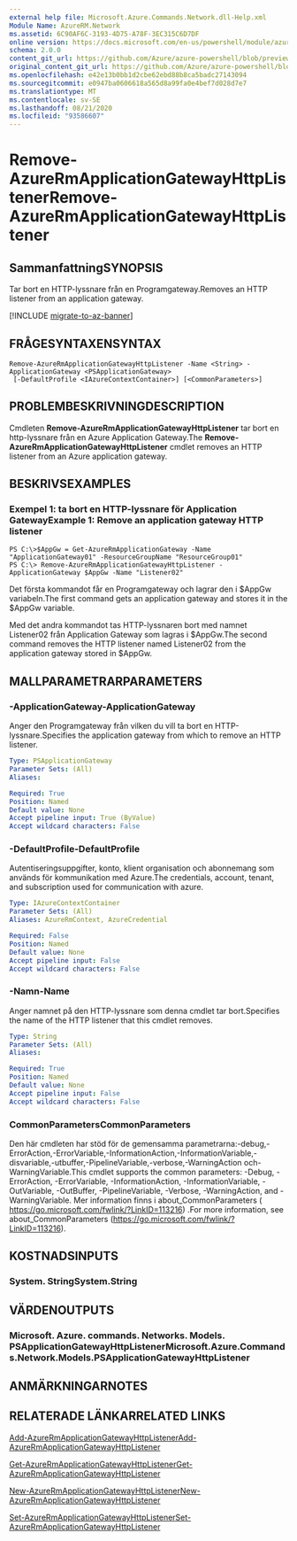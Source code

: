 ```yaml
---
external help file: Microsoft.Azure.Commands.Network.dll-Help.xml
Module Name: AzureRM.Network
ms.assetid: 6C90AF6C-3193-4D75-A78F-3EC315C6D7DF
online version: https://docs.microsoft.com/en-us/powershell/module/azurerm.network/remove-azurermapplicationgatewayhttplistener
schema: 2.0.0
content_git_url: https://github.com/Azure/azure-powershell/blob/preview/src/ResourceManager/Network/Commands.Network/help/Remove-AzureRmApplicationGatewayHttpListener.md
original_content_git_url: https://github.com/Azure/azure-powershell/blob/preview/src/ResourceManager/Network/Commands.Network/help/Remove-AzureRmApplicationGatewayHttpListener.md
ms.openlocfilehash: e42e13b0bb1d2cbe62ebd88b8ca5badc27143094
ms.sourcegitcommit: e0947ba0606618a565d8a99fa0e4bef7d028d7e7
ms.translationtype: MT
ms.contentlocale: sv-SE
ms.lasthandoff: 08/21/2020
ms.locfileid: "93586607"
---
```

# <span data-ttu-id="d0128-101">Remove-AzureRmApplicationGatewayHttpListener</span><span class="sxs-lookup"><span data-stu-id="d0128-101">Remove-AzureRmApplicationGatewayHttpListener</span></span>

## <span data-ttu-id="d0128-102">Sammanfattning</span><span class="sxs-lookup"><span data-stu-id="d0128-102">SYNOPSIS</span></span>
<span data-ttu-id="d0128-103">Tar bort en HTTP-lyssnare från en Programgateway.</span><span class="sxs-lookup"><span data-stu-id="d0128-103">Removes an HTTP listener from an application gateway.</span></span>

[!INCLUDE [migrate-to-az-banner](../../includes/migrate-to-az-banner.md)]

## <span data-ttu-id="d0128-104">FRÅGESYNTAXEN</span><span class="sxs-lookup"><span data-stu-id="d0128-104">SYNTAX</span></span>

```
Remove-AzureRmApplicationGatewayHttpListener -Name <String> -ApplicationGateway <PSApplicationGateway>
 [-DefaultProfile <IAzureContextContainer>] [<CommonParameters>]
```

## <span data-ttu-id="d0128-105">PROBLEMBESKRIVNING</span><span class="sxs-lookup"><span data-stu-id="d0128-105">DESCRIPTION</span></span>
<span data-ttu-id="d0128-106">Cmdleten **Remove-AzureRmApplicationGatewayHttpListener** tar bort en http-lyssnare från en Azure Application Gateway.</span><span class="sxs-lookup"><span data-stu-id="d0128-106">The **Remove-AzureRmApplicationGatewayHttpListener** cmdlet removes an HTTP listener from an Azure application gateway.</span></span>

## <span data-ttu-id="d0128-107">BESKRIVS</span><span class="sxs-lookup"><span data-stu-id="d0128-107">EXAMPLES</span></span>

### <span data-ttu-id="d0128-108">Exempel 1: ta bort en HTTP-lyssnare för Application Gateway</span><span class="sxs-lookup"><span data-stu-id="d0128-108">Example 1: Remove an application gateway HTTP listener</span></span>
```
PS C:\>$AppGw = Get-AzureRmApplicationGateway -Name "ApplicationGateway01" -ResourceGroupName "ResourceGroup01"
PS C:\> Remove-AzureRmApplicationGatewayHttpListener -ApplicationGateway $AppGw -Name "Listener02"
```

<span data-ttu-id="d0128-109">Det första kommandot får en Programgateway och lagrar den i $AppGw variabeln.</span><span class="sxs-lookup"><span data-stu-id="d0128-109">The first command gets an application gateway and stores it in the $AppGw variable.</span></span>

<span data-ttu-id="d0128-110">Med det andra kommandot tas HTTP-lyssnaren bort med namnet Listener02 från Application Gateway som lagras i $AppGw.</span><span class="sxs-lookup"><span data-stu-id="d0128-110">The second command removes the HTTP listener named Listener02 from the application gateway stored in $AppGw.</span></span>

## <span data-ttu-id="d0128-111">MALLPARAMETRAR</span><span class="sxs-lookup"><span data-stu-id="d0128-111">PARAMETERS</span></span>

### <span data-ttu-id="d0128-112">-ApplicationGateway</span><span class="sxs-lookup"><span data-stu-id="d0128-112">-ApplicationGateway</span></span>
<span data-ttu-id="d0128-113">Anger den Programgateway från vilken du vill ta bort en HTTP-lyssnare.</span><span class="sxs-lookup"><span data-stu-id="d0128-113">Specifies the application gateway from which to remove an HTTP listener.</span></span>

```yaml
Type: PSApplicationGateway
Parameter Sets: (All)
Aliases: 

Required: True
Position: Named
Default value: None
Accept pipeline input: True (ByValue)
Accept wildcard characters: False
```

### <span data-ttu-id="d0128-114">-DefaultProfile</span><span class="sxs-lookup"><span data-stu-id="d0128-114">-DefaultProfile</span></span>
<span data-ttu-id="d0128-115">Autentiseringsuppgifter, konto, klient organisation och abonnemang som används för kommunikation med Azure.</span><span class="sxs-lookup"><span data-stu-id="d0128-115">The credentials, account, tenant, and subscription used for communication with azure.</span></span>

```yaml
Type: IAzureContextContainer
Parameter Sets: (All)
Aliases: AzureRmContext, AzureCredential

Required: False
Position: Named
Default value: None
Accept pipeline input: False
Accept wildcard characters: False
```

### <span data-ttu-id="d0128-116">-Namn</span><span class="sxs-lookup"><span data-stu-id="d0128-116">-Name</span></span>
<span data-ttu-id="d0128-117">Anger namnet på den HTTP-lyssnare som denna cmdlet tar bort.</span><span class="sxs-lookup"><span data-stu-id="d0128-117">Specifies the name of the HTTP listener that this cmdlet removes.</span></span>

```yaml
Type: String
Parameter Sets: (All)
Aliases: 

Required: True
Position: Named
Default value: None
Accept pipeline input: False
Accept wildcard characters: False
```

### <span data-ttu-id="d0128-118">CommonParameters</span><span class="sxs-lookup"><span data-stu-id="d0128-118">CommonParameters</span></span>
<span data-ttu-id="d0128-119">Den här cmdleten har stöd för de gemensamma parametrarna:-debug,-ErrorAction,-ErrorVariable,-InformationAction,-InformationVariable,-disvariable,-utbuffer,-PipelineVariable,-verbose,-WarningAction och-WarningVariable.</span><span class="sxs-lookup"><span data-stu-id="d0128-119">This cmdlet supports the common parameters: -Debug, -ErrorAction, -ErrorVariable, -InformationAction, -InformationVariable, -OutVariable, -OutBuffer, -PipelineVariable, -Verbose, -WarningAction, and -WarningVariable.</span></span> <span data-ttu-id="d0128-120">Mer information finns i about_CommonParameters ( https://go.microsoft.com/fwlink/?LinkID=113216) .</span><span class="sxs-lookup"><span data-stu-id="d0128-120">For more information, see about_CommonParameters (https://go.microsoft.com/fwlink/?LinkID=113216).</span></span>

## <span data-ttu-id="d0128-121">KOSTNADS</span><span class="sxs-lookup"><span data-stu-id="d0128-121">INPUTS</span></span>

### <span data-ttu-id="d0128-122">System. String</span><span class="sxs-lookup"><span data-stu-id="d0128-122">System.String</span></span>

## <span data-ttu-id="d0128-123">VÄRDEN</span><span class="sxs-lookup"><span data-stu-id="d0128-123">OUTPUTS</span></span>

### <span data-ttu-id="d0128-124">Microsoft. Azure. commands. Networks. Models. PSApplicationGatewayHttpListener</span><span class="sxs-lookup"><span data-stu-id="d0128-124">Microsoft.Azure.Commands.Network.Models.PSApplicationGatewayHttpListener</span></span>

## <span data-ttu-id="d0128-125">ANMÄRKNINGAR</span><span class="sxs-lookup"><span data-stu-id="d0128-125">NOTES</span></span>

## <span data-ttu-id="d0128-126">RELATERADE LÄNKAR</span><span class="sxs-lookup"><span data-stu-id="d0128-126">RELATED LINKS</span></span>

[<span data-ttu-id="d0128-127">Add-AzureRmApplicationGatewayHttpListener</span><span class="sxs-lookup"><span data-stu-id="d0128-127">Add-AzureRmApplicationGatewayHttpListener</span></span>](./Add-AzureRmApplicationGatewayHttpListener.md)

[<span data-ttu-id="d0128-128">Get-AzureRmApplicationGatewayHttpListener</span><span class="sxs-lookup"><span data-stu-id="d0128-128">Get-AzureRmApplicationGatewayHttpListener</span></span>](./Get-AzureRmApplicationGatewayHttpListener.md)

[<span data-ttu-id="d0128-129">New-AzureRmApplicationGatewayHttpListener</span><span class="sxs-lookup"><span data-stu-id="d0128-129">New-AzureRmApplicationGatewayHttpListener</span></span>](./New-AzureRmApplicationGatewayHttpListener.md)

[<span data-ttu-id="d0128-130">Set-AzureRmApplicationGatewayHttpListener</span><span class="sxs-lookup"><span data-stu-id="d0128-130">Set-AzureRmApplicationGatewayHttpListener</span></span>](./Set-AzureRmApplicationGatewayHttpListener.md)


